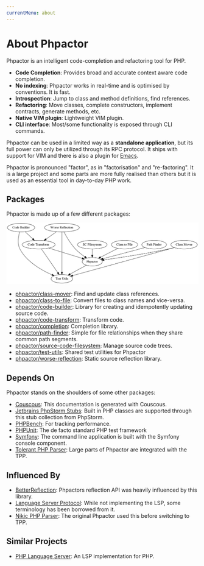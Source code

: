 ```yaml
---
currentMenu: about
---
```

About Phpactor
==============

Phpactor is an intelligent code-completion and refactoring tool for PHP.

- **Code Completion**: Provides broad and accurate context aware code completion.
- **No indexing**: Phpactor works in real-time and is optimised by
  conventions. It is fast.
- **Introspection**: Jump to class and method definitions, find references.
- **Refactoring**: Move classes, complete constructors, implement contracts,
  generate methods, etc.
- **Native VIM plugin**: Lightweight VIM plugin.
- **CLI interface**: Most/some functionality is exposed through CLI commands.

Phpactor can be used in a limited way as a **standalone application**, but its full
power can only be utilized through its RPC protocol. It ships with support for
VIM and there is also a plugin for
[Emacs](https://github.com/emacs-php/phpactor.el).

Phpactor is pronounced "factor", as in "factorisation" and "re-factoring". It
is a large project and some parts are more fully realised than others but it
is used as an essential tool in day-to-day PHP work.

Packages
--------

Phpactor is made up of a few different packages:

![Components](images/components.png)

- [phpactor/class-mover](https://github.com/phpactor/class-mover): Find and update class references.
- [phpactor/class-to-file](https://github.com/phpactor/class-to-file): Convert files to class names and vice-versa.
- [phpactor/code-builder](https://github.com/phpactor/code-builder): Library for creating and idempotently updating source code.
- [phpactor/code-transform](https://github.com/phpactor/code-transform): Transform code.
- [phpactor/completion](https://github.com/phpactor/completion): Completion library.
- [phpactor/path-finder](https://github.com/phpactor/path-finder): Simple for file relationships when they share common path segments.
- [phpactor/source-code-filesystem](https://github.com/phpactor/source-code-filesystem): Manage source code trees.
- [phpactor/test-utils](https://github.com/phpactor/test-utils): Shared test utilities for Phpactor
- [phpactor/worse-reflection](https://github.com/phpactor/worse-reflection): Static source reflection library.

Depends On
----------

Phpactor stands on the shoulders of some other packages:

- [Couscous](http://couscous.io/): This documentation is generated with Couscous.
- [Jetbrains PhpStorm Stubs](https://github.com/JetBrains/phpstorm-stubs): Built in PHP classes are supported through this stub collection from PhpStorm.
- [PHPBench](https://github.com/phpbench/phpbench): For tracking performance.
- [PHPUnit](https://github.com/sebastianbergmann/phpunit): The de facto
  standard PHP test framework
- [Symfony](https://symfony.com): The command line application is built with the Symfony console component.
- [Tolerant PHP Parser](https://github.com/Microsoft/tolerant-php-parser): Large parts of Phpactor are integrated with the TPP.

Influenced By
-------------

- [BetterReflection](https://github.com/Roave/BetterReflection): Phpactors reflection API was heavily influenced by this library.
- [Language Server Protocol](https://github.com/Microsoft/language-server-protocol): While not implementing the LSP, some terminology has been borrowed from it.
- [Nikic PHP Parser](https://github.com/nikic/PHP-Parser): The original Phpactor used this before switching to TPP.

Similar Projects
----------------

- [PHP Language Server](https://github.com/felixfbecker/php-language-server): An LSP implementation for PHP.
